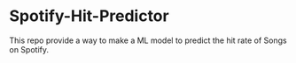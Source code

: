 # Spotify-Hit-Predictor
This repo provide a way to make a ML model to predict the hit rate of Songs on Spotify. 
